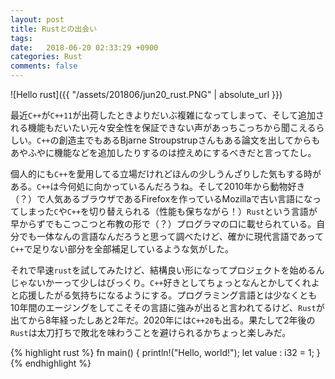 ```yaml
---
layout: post
title: Rustとの出会い
tags: 
date:   2018-06-20 02:33:29 +0900
categories: Rust
comments: false
---
```


![Hello rust]({{ "/assets/201806/jun20_rust.PNG" | absolute_url }})

最近`C++`が`C++11`が出荷したときよりだいぶ複雑になってしまって、そして追加される機能もだいたい元々安全性を保証できない声があっちこっちから聞こえるらしい。`C++`の創造主でもあるBjarne Stroupstrupさんもある論文を出してからもあやふやに機能などを追加したりするのは控えめにするべきだと言ってたし。

個人的にも`C++`を愛用してる立場だけれどほんの少しうんざりした気もする時がある。`C++`は今何処に向かっているんだろうね。そして2010年から動物好き（？）で人気あるブラウザであるFirefoxを作っているMozillaで古い言語になってしまった`C`や`C++`を切り替えられる（性能も保ちながら！）`Rust`という言語が早からずでもこつこつと布教の形で（？）プログラマの口に載せられている。自分でも一体なんの言語なんだろうと思って調べたけど、確かに現代言語であって`C++`で足りない部分を全部補足しているような気がした。

それで早速`rust`を試してみたけど、結構良い形になってプロジェクトを始めるんじゃないかーって少しはびっくり。`C++`好きとしてちょっとなんとかしてくれよと応援したがる気持ちになるようにする。プログラミング言語とは少なくとも10年間のエージングをしてこそその言語に強みが出ると言われてるけど、`Rust`が出てから8年経ったしあと2年だ。2020年には`C++20`も出る。果たして2年後の`Rust`は太刀打ちで敗北を味わうことを避けられるかちょっと楽しみだ。

{% highlight rust %}
fn main() {
    println!("Hello, world!");
    let value : i32 = 1;
}
{% endhighlight %}
